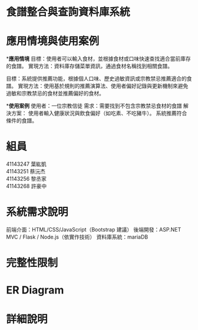 # 食譜整合與查詢資料庫系統

# 應用情境與使用案例
***應用情境**
 目標：使用者可以輸入食材，並根據食材或口味快速查找適合當前庫存的食譜。
 實現方法：資料庫存儲菜單資訊，通過食材名稱找到相關食譜。
 
 目標：系統提供推薦功能，根據個人口味、歷史過敏資訊或宗教禁忌推薦適合的食譜。
 實現方法：使用基於規則的推薦演算法、使用者偏好記錄與更新機制來避免過敏和宗教禁忌的食材並推薦偏好的食材。

***使用案例**
使用者：一位宗教信徒
需求：需要找到不包含宗教禁忌食材的食譜
解決方案：
使用者輸入健康狀況與飲食偏好（如吃素、不吃豬牛）。
系統推薦符合條件的食譜。

# 組員
41143247  葉紘凱  
41143251  蔡沅杰  
41143256  黎丞家  
41143268  許豪中

# 系統需求說明
前端介面：HTML/CSS/JavaScript（Bootstrap 建議）
後端開發：ASP.NET MVC / Flask / Node.js（依實作技術）
資料庫系統：mariaDB

# 完整性限制

# ER Diagram

# 詳細說明
